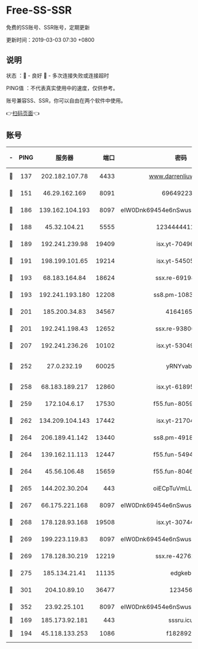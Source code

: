# Free-SS-SSR

免费的SS账号、SSR账号，定期更新

更新时间：2019-03-03 07:30 +0800

## 说明

状态     ：🙂 - 良好 🙁 - 多次连接失败或连接超时

PING值   ：不代表真实使用中的速度，仅供参考。

账号兼容SS、SSR，你可以自由在两个软件中使用。

👉[扫码页面](https://liesauer.github.io/free-ss-ssr.github.io/)👈

## 账号

|-|PING|服务器|端口|密码|加密方式|区域|
|:----:|:----:|:-----:|-----:|:----:|:----:|:----:|
|🙂|137|202.182.107.78|4433|www.darrenliuwei.com|aes-256-cfb|JP|
|🙂|151|46.29.162.169|8091|6964922356|aes-256-cfb|RU|
|🙂|186|139.162.104.193|8097|eIW0Dnk69454e6nSwuspv9DmS201tQ0D|aes-256-cfb|JP|
|🙂|188|45.32.104.21|5555|1234444411111|aes-256-cfb|SG|
|🙂|189|192.241.239.98|19409|isx.yt-70496605|aes-256-cfb|US|
|🙂|191|198.199.101.65|19214|isx.yt-54505291|aes-256-cfb|US|
|🙂|193|68.183.164.84|18624|ssx.re-69198876|aes-256-cfb|US|
|🙂|193|192.241.193.180|12208|ss8.pm-10835371|aes-256-cfb|US|
|🙂|201|185.200.34.83|34567|41641651|aes-256-cfb|US|
|🙂|201|192.241.198.43|12652|ssx.re-93806921|aes-256-cfb|US|
|🙂|207|192.241.236.26|10102|isx.yt-53049837|aes-256-cfb|US|
|🙂|252|27.0.232.19|60025|yRNYvabB|xchacha20-ietf-poly1305|HK|
|🙂|258|68.183.189.217|12860|isx.yt-61895505|aes-256-cfb|SG|
|🙂|259|172.104.6.17|17530|f55.fun-80599240|aes-256-cfb|US|
|🙂|262|134.209.104.143|17442|isx.yt-21704008|aes-256-cfb|SG|
|🙂|264|206.189.41.142|13440|ss8.pm-49181075|aes-256-cfb|SG|
|🙂|264|139.162.11.113|12447|f55.fun-54942636|aes-256-cfb|SG|
|🙂|264|45.56.106.48|15659|f55.fun-80465528|aes-256-cfb|US|
|🙂|265|144.202.30.204|443|oiECpTuVmLLxk4Ts|aes-256-cfb|US|
|🙂|267|66.175.221.168|8097|eIW0Dnk69454e6nSwuspv9DmS201tQ0D|aes-256-cfb|US|
|🙂|268|178.128.93.168|19508|isx.yt-30744692|aes-256-cfb|SG|
|🙂|269|199.223.119.83|8097|eIW0Dnk69454e6nSwuspv9DmS201tQ0D|aes-256-cfb|US|
|🙂|269|178.128.30.219|12219|ssx.re-42762203|aes-256-cfb|SG|
|🙂|275|185.134.21.41|11135|edgkeb|aes-256-cfb|GB|
|🙂|301|204.10.89.10|36477|123456|aes-256-cfb|US|
|🙂|352|23.92.25.101|8097|eIW0Dnk69454e6nSwuspv9DmS201tQ0D|aes-256-cfb|US|
|🙂|169|185.173.92.181|443|sssru.icu|rc4-md5|RU|
|🙂|194|45.118.133.253|1086|f1828920|aes-256-cfb|SG|
